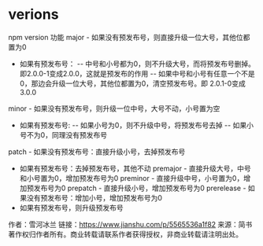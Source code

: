 # verions

npm version	功能
major	- 如果没有预发布号，则直接升级一位大号，其他位都置为0
- 如果有预发布号：
-- 中号和小号都为0，则不升级大号，而将预发布号删掉。即2.0.0-1变成2.0.0，这就是预发布的作用
-- 如果中号和小号有任意一个不是0，那边会升级一位大号，其他位都置为0，清空预发布号。即 2.0.1-0变成3.0.0

minor	- 如果没有预发布号，则升级一位中号，大号不动，小号置为空
- 如果有预发布号:
-- 如果小号为0，则不升级中号，将预发布号去掉
-- 如果小号不为0，同理没有预发布号

patch	- 如果没有预发布号：直接升级小号，去掉预发布号
- 如果有预发布号：去掉预发布号，其他不动
premajor	- 直接升级大号，中号和小号置为0，增加预发布号为0
preminor	- 直接升级中号，小号置为0，增加预发布号为0
prepatch	- 直接升级小号，增加预发布号为0
prerelease	- 如果没有预发布号：增加小号，增加预发布号为0
- 如果有预发布号，则升级预发布号

作者：雪河冰兰
链接：https://www.jianshu.com/p/5565536a1f82
来源：简书
著作权归作者所有。商业转载请联系作者获得授权，非商业转载请注明出处。
